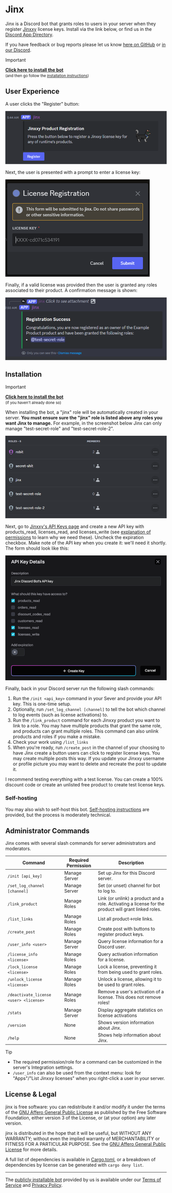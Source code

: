 # Jinx

Jinx is a Discord bot that grants roles to users in your server when they register [Jinxxy](https://jinxxy.com/)
license keys. Install via the link below, or find us in the [Discord App Directory][app directory].

If you have feedback or bug reports please let us know [here on GitHub][issues] or [in our Discord][discord].

> [!IMPORTANT]
> **[Click here to install the bot][bot install]**  
> <small>(and then go follow the [installation instructions](#installation))</small>

## User Experience

A user clicks the "Register" button:

![Registration Message](docs/images/register_message.png)

Next, the user is presented with a prompt to enter a license key:

![Registration Dialog](docs/images/register_modal.png)

Finally, if a valid license was provided then the user is granted any roles associated to their product. A confirmation
message is shown:

![Registration Success](docs/images/register_success.png)

## Installation

> [!IMPORTANT]
> **[Click here to install the bot][bot install]**  
> <small>(if you haven't already done so)</small>

When installing the bot, a "jinx" role will be automatically created in your server.
**You must ensure sure the "jinx" role is listed above any roles you want Jinx to manage.**
For example, in the screenshot below Jinx can only manage "test-secret-role" and "test-secret-role-2".

![Role Management UI](docs/images/manage_roles.png)

Next, go to [Jinxxy's API Keys page](https://jinxxy.com/my/dashboard/settings/api-keys) and create a new
API key with products_read, licenses_read, and licenses_write (see
[explanation of permissions](docs/permissions-used.md) to learn why we need these). Uncheck the expiration checkbox.
Make note of the API key when you create it: we'll need it shortly. The form should look like this:

![API Key creation](docs/images/create_api_key.png)

Finally, back in your Discord server run the following slash commands:

1. Run the `/init <api_key>` command in your Sever and provide your API key. This is one-time setup.
2. Optionally, run `/set_log_channel [channel]` to tell the bot which channel to log events (such as license activations) to.
3. Run the `/link_product` command for each Jinxxy product you want to link to a role. You may have multiple products
   that grant the same role, and products can grant multiple roles. This command can also unlink products and roles if
   you make a mistake.
4. Check your work using `/list_links`
5. When you're ready, run `/create_post` in the channel of your choosing to have Jinx create a button users can click to
   register license keys. You may create multiple posts this way. If you update your Jinxxy username or profile picture
   you may want to delete and recreate the post to update it.

I recommend testing everything with a test license. You can create a 100% discount code or create an unlisted free
product to create test license keys.

### Self-hosting

You may also wish to self-host this bot. [Self-hosting instructions](docs/self-hosting.md) are provided, but the process
is moderately technical.

## Administrator Commands

Jinx comes with several slash commands for server administrators and moderators.

| Command                                | Required Permission | Description                                                                                          |
| -------------------------------------- | ------------------- | ---------------------------------------------------------------------------------------------------- |
| `/init [api_key]`                      | Manage Server       | Set up Jinx for this Discord server.                                                                 |
| `/set_log_channel [channel]`           | Manage Server       | Set (or unset) channel for bot to log to.                                                            |
| `/link_product`                        | Manage Roles        | Link (or unlink) a product and a role. Activating a license for the product will grant linked roles. |
| `/list_links`                          | Manage Roles        | List all product→role links.                                                                         |
| `/create_post`                         | Manage Roles        | Create post with buttons to register product keys.                                                   |
| `/user_info <user>`                    | Manage Server       | Query license information for a Discord user.                                                        |
| `/license_info <license>`              | Manage Roles        | Query activation information for a license.                                                          |
| `/lock_license <license>`              | Manage Roles        | Lock a license, preventing it from being used to grant roles.                                        |
| `/unlock_license <license>`            | Manage Roles        | Unlock a license, allowing it to be used to grant roles.                                             |
| `/deactivate_license <user> <license>` | Manage Roles        | Remove a user's activation of a license. This does not remove roles!                                 |
| `/stats`                               | Manage Server       | Display aggregate statistics on license activations                                                  |
| `/version`                             | None                | Shows version information about Jinx.                                                                |
| `/help`                                | None                | Shows help information about Jinx.                                                                   |

> [!TIP]
> - The required permission/role for a command can be customized in the server's Integration settings.
> - `/user_info` can also be used from the context menu: look for "Apps"/"List Jinxxy licenses" when you right-click a
>   user in your server.

## License & Legal

jinx is free software: you can redistribute it and/or modify it under the terms of the
[GNU Affero General Public License](LICENSE) as published by the Free Software Foundation, either version 3 of the
License, or (at your option) any later version.

jinx is distributed in the hope that it will be useful, but WITHOUT ANY WARRANTY; without even the implied warranty of
MERCHANTABILITY or FITNESS FOR A PARTICULAR PURPOSE. See the [GNU Affero General Public License](LICENSE) for more
details.

A full list of dependencies is available in [Cargo.toml](Cargo.toml), or a breakdown of dependencies by license can be
generated with `cargo deny list`.

---

The [publicly installable bot][bot install] provided by us is available under our [Terms of Service](TERMS.md) and [Privacy Policy](PRIVACY.md).

[bot install]: https://discord.com/oauth2/authorize?client_id=1270708639145001052
[discord]: https://discord.gg/aKkA6m26f9
[issues]: https://github.com/zkxs/jinx/issues
[app directory]: https://discord.com/application-directory/1270708639145001052
